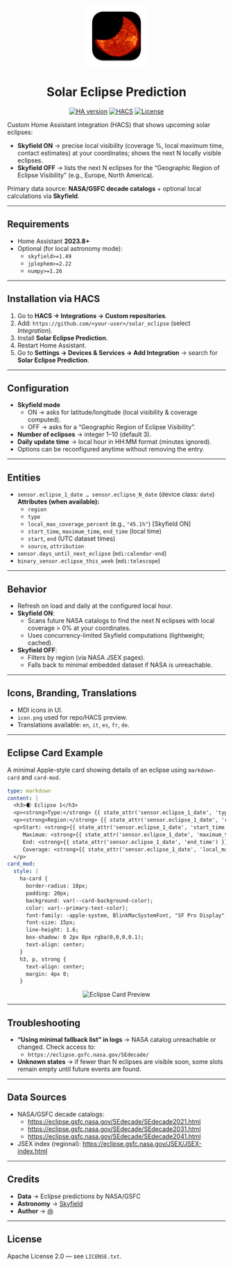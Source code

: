 <p align="center">
  <img src="https://raw.githubusercontent.com/matteoconti92/solar_eclipse/main/icon.png" alt="Solar Eclipse Prediction" width="140" />
</p>

<h1 align="center">Solar Eclipse Prediction</h1>

<p align="center">
  <a href="https://www.home-assistant.io/"><img src="https://img.shields.io/badge/Home%20Assistant-2023.8%2B-blue.svg" alt="HA version" /></a>
  <a href="https://hacs.xyz/"><img src="https://img.shields.io/badge/HACS-Custom-orange.svg" alt="HACS" /></a>
  <a href="LICENSE"><img src="https://img.shields.io/badge/License-Apache%202.0-green.svg" alt="License" /></a>
</p>

Custom Home Assistant integration (HACS) that shows upcoming solar eclipses:

- **Skyfield ON** → precise local visibility (coverage %, local maximum time, contact estimates) at your coordinates; shows the next N locally visible eclipses.  
- **Skyfield OFF** → lists the next N eclipses for the “Geographic Region of Eclipse Visibility” (e.g., Europe, North America).

Primary data source: **NASA/GSFC decade catalogs** + optional local calculations via **Skyfield**.

---

## Requirements
- Home Assistant **2023.8+**
- Optional (for local astronomy mode):
  - `skyfield>=1.49`
  - `jplephem>=2.22`
  - `numpy>=1.26`

---

## Installation via HACS
1. Go to **HACS → Integrations → Custom repositories**.  
2. Add: `https://github.com/<your-user>/solar_eclipse` (select *Integration*).  
3. Install **Solar Eclipse Prediction**.  
4. Restart Home Assistant.  
5. Go to **Settings → Devices & Services → Add Integration** → search for **Solar Eclipse Prediction**.  

---

## Configuration
- **Skyfield mode**  
  - ON → asks for latitude/longitude (local visibility & coverage computed).  
  - OFF → asks for a “Geographic Region of Eclipse Visibility”.  
- **Number of eclipses** → integer 1–10 (default 3).  
- **Daily update time** → local hour in HH:MM format (minutes ignored).  
- Options can be reconfigured anytime without removing the entry.  

---

## Entities
- `sensor.eclipse_1_date … sensor.eclipse_N_date` (device class: `date`)  
  **Attributes (when available):**
  - `region`  
  - `type`  
  - `local_max_coverage_percent` (e.g., `"45.1%"`) [Skyfield ON]  
  - `start_time`, `maximum_time`, `end_time` (local time)  
  - `start`, `end` (UTC dataset times)  
  - `source`, `attribution`  
- `sensor.days_until_next_eclipse` (`mdi:calendar-end`)  
- `binary_sensor.eclipse_this_week` (`mdi:telescope`)  

---

## Behavior
- Refresh on load and daily at the configured local hour.  
- **Skyfield ON**:
  - Scans future NASA catalogs to find the next N eclipses with local coverage > 0% at your coordinates.  
  - Uses concurrency-limited Skyfield computations (lightweight; cached).  
- **Skyfield OFF**:
  - Filters by region (via NASA JSEX pages).  
  - Falls back to minimal embedded dataset if NASA is unreachable.  

---

## Icons, Branding, Translations
- MDI icons in UI.  
- `icon.png` used for repo/HACS preview.  
- Translations available: `en`, `it`, `es`, `fr`, `de`.  

---

## Eclipse Card Example

A minimal Apple-style card showing details of an eclipse using `markdown-card` and `card-mod`.

```yaml
type: markdown
content: |
  <h3>🌒 Eclipse 1</h3>
  <p><strong>Type:</strong> {{ state_attr('sensor.eclipse_1_date', 'type') | capitalize }}</p>
  <p><strong>Region:</strong> {{ state_attr('sensor.eclipse_1_date', 'region') | capitalize }}</p>
  <p>Start: <strong>{{ state_attr('sensor.eclipse_1_date', 'start_time') }}</strong><br>
     Maximum: <strong>{{ state_attr('sensor.eclipse_1_date', 'maximum_time') }}</strong><br>
     End: <strong>{{ state_attr('sensor.eclipse_1_date', 'end_time') }}</strong><br>
     Coverage: <strong>{{ state_attr('sensor.eclipse_1_date', 'local_max_coverage_percent') }}%</strong>
  </p>
card_mod:
  style: |
    ha-card {
      border-radius: 18px;
      padding: 20px;
      background: var(--card-background-color);
      color: var(--primary-text-color);
      font-family: -apple-system, BlinkMacSystemFont, "SF Pro Display", "SF Pro Text", sans-serif;
      font-size: 15px;
      line-height: 1.6;
      box-shadow: 0 2px 8px rgba(0,0,0,0.1);
      text-align: center;
    }
    h3, p, strong {
      text-align: center;
      margin: 4px 0;
    }
```

<p align="center">
  <img src="path/to/Screenshot.png" alt="Eclipse Card Preview" width="400">
</p>


---

## Troubleshooting
- **“Using minimal fallback list” in logs** → NASA catalog unreachable or changed. Check access to:  
  - `https://eclipse.gsfc.nasa.gov/SEdecade/`  
- **Unknown states** → if fewer than N eclipses are visible soon, some slots remain empty until future events are found.  

---

## Data Sources
- NASA/GSFC decade catalogs:  
  - https://eclipse.gsfc.nasa.gov/SEdecade/SEdecade2021.html  
  - https://eclipse.gsfc.nasa.gov/SEdecade/SEdecade2031.html  
  - https://eclipse.gsfc.nasa.gov/SEdecade/SEdecade2041.html  
- JSEX index (regional): https://eclipse.gsfc.nasa.gov/JSEX/JSEX-index.html  

---

## Credits
- **Data** → Eclipse predictions by NASA/GSFC  
- **Astronomy** → [Skyfield](https://rhodesmill.org/skyfield/)  
- **Author** → [@<your-user>](https://github.com/matteoconti92)  

---

## License
Apache License 2.0 — see `LICENSE.txt`.

